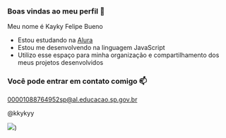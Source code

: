 ### Boas vindas ao meu perfil 💜

Meu nome é Kayky Felipe Bueno 

- Estou estudando na [Alura](https://www.alura.com.br)
- Estou me desenvolvendo na linguagem JavaScript
- Utilizo esse espaço para minha organização e compartilhamento dos meus projetos desenvolvidos

### Você pode entrar em contato comigo 📫

00001088764952sp@al.educacao.sp.gov.br

@kkykyy

![](https://media1.tenor.com/m/b9ezjMii56MAAAAC/ygona.gif))
